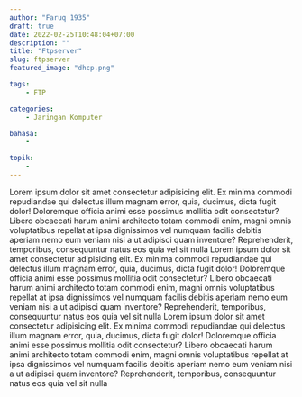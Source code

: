 ```yaml
---
author: "Faruq 1935"
draft: true
date: 2022-02-25T10:48:04+07:00
description: ""
title: "Ftpserver"
slug: ftpserver
featured_image: "dhcp.png"

tags:
    - FTP

categories:
    - Jaringan Komputer

bahasa:
    -

topik:
    -
---
```


Lorem ipsum dolor sit amet consectetur adipisicing elit. Ex minima commodi repudiandae qui delectus illum magnam error, quia, ducimus, dicta fugit dolor! Doloremque officia animi esse possimus mollitia odit consectetur? Libero obcaecati harum animi architecto totam commodi enim, magni omnis voluptatibus repellat at ipsa dignissimos vel numquam facilis debitis aperiam nemo eum veniam nisi a ut adipisci quam inventore? Reprehenderit, temporibus, consequuntur natus eos quia vel sit nulla Lorem ipsum dolor sit amet consectetur adipisicing elit. Ex minima commodi repudiandae qui delectus illum magnam error, quia, ducimus, dicta fugit dolor! Doloremque officia animi esse possimus mollitia odit consectetur? Libero obcaecati harum animi architecto totam commodi enim, magni omnis voluptatibus repellat at ipsa dignissimos vel numquam facilis debitis aperiam nemo eum veniam nisi a ut adipisci quam inventore? Reprehenderit, temporibus, consequuntur natus eos quia vel sit nulla Lorem ipsum dolor sit amet consectetur adipisicing elit. Ex minima commodi repudiandae qui delectus illum magnam error, quia, ducimus, dicta fugit dolor! Doloremque officia animi esse possimus mollitia odit consectetur? Libero obcaecati harum animi architecto totam commodi enim, magni omnis voluptatibus repellat at ipsa dignissimos vel numquam facilis debitis aperiam nemo eum veniam nisi a ut adipisci quam inventore? Reprehenderit, temporibus, consequuntur natus eos quia vel sit nulla 